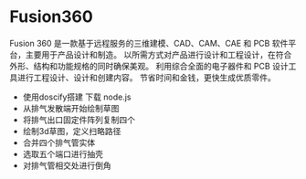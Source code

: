# Fusion360
Fusion 360 是一款基于远程服务的三维建模、CAD、CAM、CAE 和 PCB 软件平台，主要用于产品设计和制造。
以所需方式对产品进行设计和工程设计，在符合外形、结构和功能规格的同时确保美观。
利用综合全面的电子器件和 PCB 设计工具进行工程设计、设计和创建内容。
节省时间和金钱，更快生成优质零件。

- 使用doscify搭建 下载 node.js
- 从排气发散端开始绘制草图
- 将排气出口固定件阵列复制四个
- 绘制3d草图，定义扫略路径
- 合并四个排气管实体
- 选取五个端口进行抽壳
- 对排气管相交处进行倒角
